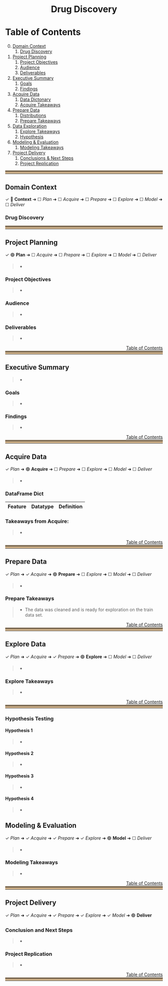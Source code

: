 <center><h1>Drug Discovery</center>

<a name ='toc'></a>
# Table of Contents 
0. [Domain Context](#domain_context)
    1. [Drug Discovery](#drug_disc)
1. [Project Planning](#project_planning)
    1. [Project Objectives](#project_objectives)
    2. [Audience](#audience)
    3. [Deliverables](#deliverables)
2. [Executive Summary](#exe_sum)
    1. [Goals](#goals)
    2. [Findings](#findings)
3. [Acquire Data](#acquire)
    1. [Data Dictonary](#data_dict)
    2. [Acquire Takeaways](#acquire_takeaways)
4. [Prepare Data](#prep_data)
    1. [Distributions](#distributions)
    2. [Prepare Takeaways](#prepare_takeaways)
5. [Data Exploration](#explore)
    1. [Explore Takeaways](#explore_takeaways)
    2. [Hypothesis](#hypothesis)
6. [Modeling & Evaluation](#modeling)
    1. [Modeling Takeaways](#model_takeaways)
6. [Project Delivery](#delivery)
    1. [Conclusions & Next Steps](#conclusions_next_steps)
    2. [Project Replication](#replication)

<hr style="border-top: 10px groove tan; margin-top: 5px; margin-bottom: 5px"></hr>

<a name='domain_context'></a>
## Domain Context
✓ 🧪 **Context** ➜ ☐ _Plan_ ➜ ☐ _Acquire_ ➜ ☐ _Prepare_ ➜ ☐ _Explore_ ➜ ☐ _Model_ ➜ ☐ _Deliver_

<a name='drug_disc'></a>
### Drug Discovery

<hr style="border-top: 10px groove tan; margin-top: 5px; margin-bottom: 5px"></hr>

<a name='project_planning'></a>
## Project Planning
✓ 🟢 **Plan** ➜ ☐ _Acquire_ ➜ ☐ _Prepare_ ➜ ☐ _Explore_ ➜ ☐ _Model_ ➜ ☐ _Deliver_

> -

<a name='project_objectives'></a>
### Project Objectives
> - 

<a name='audience'></a>
### Audience
> - 

<a name='deliverables'></a>
### Deliverables
> - 

<div style="text-align: right"><a href='#toc'>Table of Contents</a></div>
<hr style="border-top: 10px groove tan; margin-top: 1px; margin-bottom: 1px"></hr>

<a name='exe_sum'></a>
## Executive Summary
> -

<a name='goals'></a>
### Goals
> -

<a name='findings'></a>
### Findings
> -

<div style="text-align: right"><a href='#toc'>Table of Contents</a></div>
<hr style="border-top: 10px groove tan; margin-top: 1px; margin-bottom: 1px"></hr>

<a name='acquire'></a>
## Acquire Data
✓ _Plan_ ➜ 🟢 **Acquire** ➜ ☐ _Prepare_ ➜ ☐ _Explore_ ➜ ☐ _Model_ ➜ ☐ _Deliver_

> -

<a name='data_dict'></a>
### DataFrame Dict

| Feature           | Datatype                         | Definition                                                 |
|:------------------|:---------------------------------|:-----------------------------------------------------------|

<a name='acquire_takeaways'></a>
### Takeaways from Acquire:
> -

<div style="text-align: right"><a href='#toc'>Table of Contents</a></div>
<hr style="border-top: 10px groove tan; margin-top: 1px; margin-bottom: 1px"></hr>

<a name='prep_data'></a>
## Prepare Data
✓ _Plan_ ➜ ✓ _Acquire_ ➜ 🟢 **Prepare** ➜ ☐ _Explore_ ➜ ☐ _Model_ ➜ ☐ _Deliver_

> -

<a name='prepare_takeaways'></a>
### Prepare Takeaways
> - The data was cleaned and is ready for exploration on the train data set.

<div style="text-align: right"><a href='#toc'>Table of Contents</a></div>
<hr style="border-top: 10px groove tan; margin-top: 1px; margin-bottom: 1px"></hr>

<a name='explore'></a>
## Explore Data
✓ _Plan_ ➜ ✓ _Acquire_ ➜ ✓ _Prepare_ ➜ 🟢 **Explore** ➜ ☐ _Model_ ➜ ☐ _Deliver_

> -

<a name='explore_takeaways'></a>
### Explore Takeaways
> -

<div style="text-align: right"><a href='#toc'>Table of Contents</a></div>
<hr style="border-top: 10px groove tan; margin-top: 1px; margin-bottom: 1px"></hr>

<a name='hypothesis'></a>
### Hypothesis Testing

#### Hypothesis 1
> -

#### Hypothesis 2
> -

#### Hypothesis 3
> - 

#### Hypothesis 4
> -

<a name='modeling'></a>
## Modeling & Evaluation
✓ _Plan_ ➜ ✓ _Acquire_ ➜ ✓ _Prepare_ ➜ ✓ _Explore_ ➜ 🟢 **Model** ➜ ☐ _Deliver_

> -

<a name='model_takeaways'></a>
### Modeling Takeaways
> -

<div style="text-align: right"><a href='#toc'>Table of Contents</a></div>
<hr style="border-top: 10px groove tan; margin-top: 1px; margin-bottom: 1px"></hr>

<a name='delivery'></a>
## Project Delivery
✓ _Plan_ ➜ ✓ _Acquire_ ➜ ✓ _Prepare_ ➜ ✓ _Explore_ ➜ ✓ _Model_ ➜ 🟢 **Deliver**

<a name='conclusions_next_steps'></a>
### Conclusion and Next Steps
> -

<a name='replication'></a>
### Project Replication
> -

<div style="text-align: right"><a href='#toc'>Table of Contents</a></div>
<hr style="border-top: 10px groove tan; margin-top: 1px; margin-bottom: 1px"></hr>